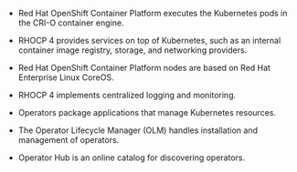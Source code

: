 - Red Hat OpenShift Container Platform executes the Kubernetes pods in the CRI-O container engine.

- RHOCP 4 provides services on top of Kubernetes, such as an internal container image registry, storage, and networking providers.

- Red Hat OpenShift Container Platform nodes are based on Red Hat Enterprise Linux CoreOS.

- RHOCP 4 implements centralized logging and monitoring.

- Operators package applications that manage Kubernetes resources.

- The Operator Lifecycle Manager (OLM) handles installation and management of operators.

- Operator Hub is an online catalog for discovering operators.